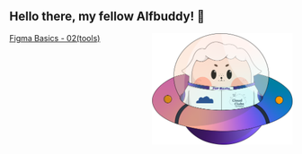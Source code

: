 ## Hello there, my fellow Alfbuddy! 💖

<img align="right" width="250px" src="../../assets/alf/alf-ufo.png">

<a href="https://www.figma.com/file/dzFqgscQGDFO4RyIyHOOTy/AWSCC-Figma-Workshop%3A-Basics-(Community)?type=design&node-id=5%3A1668&mode=design&t=787Yd7mOmMpC1WPJ-1"> <p>Figma Basics - 02(tools)</p> </a>